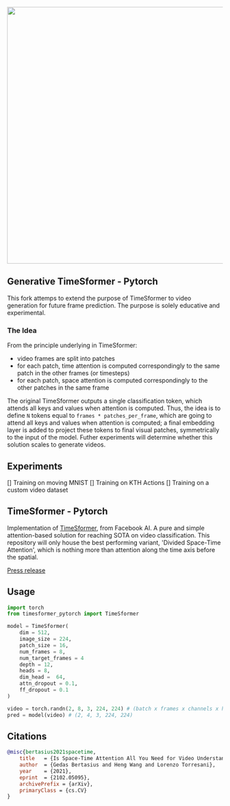 <img src="./diagram.png" width="600px"></img>

## Generative TimeSformer - Pytorch
This fork attemps to extend the purpose of TimeSformer to video generation for future frame prediction. 
The purpose is solely educative and experimental.

### The Idea
From the principle underlying in TimeSformer:
- video frames are split into patches
- for each patch, time attention is computed correspondingly to the same patch in the other frames (or timesteps)
- for each patch, space attention is computed correspondingly to the other patches in the same frame

The original TimeSformer outputs a single classification token, which attends all keys and values when attention is computed.
Thus, the idea is to define `N` tokens equal to `frames * patches_per_frame`, which are going to attend all keys and values when attention is computed; a final embedding layer is added to project these tokens to final visual patches, symmetrically to the input of the model.
Futher experiments will determine whether this solution scales to generate videos.

## Experiments
[] Training on moving MNIST
[] Training on KTH Actions
[] Training on a custom video dataset

## TimeSformer - Pytorch

Implementation of <a href="https://arxiv.org/abs/2102.05095">TimeSformer</a>, from Facebook AI. A pure and simple attention-based solution for reaching SOTA on video classification. This repository will only house the best performing variant, 'Divided Space-Time Attention', which is nothing more than attention along the time axis before the spatial.

<a href="https://ai.facebook.com/blog/timesformer-a-new-architecture-for-video-understanding/">Press release</a>

## Usage

```python
import torch
from timesformer_pytorch import TimeSformer

model = TimeSformer(
    dim = 512,
    image_size = 224,
    patch_size = 16,
    num_frames = 8,
    num_target_frames = 4
    depth = 12,
    heads = 8,
    dim_head =  64,
    attn_dropout = 0.1,
    ff_dropout = 0.1
)

video = torch.randn(2, 8, 3, 224, 224) # (batch x frames x channels x height x width)
pred = model(video) # (2, 4, 3, 224, 224)
```

## Citations

```bibtex
@misc{bertasius2021spacetime,
    title   = {Is Space-Time Attention All You Need for Video Understanding?}, 
    author  = {Gedas Bertasius and Heng Wang and Lorenzo Torresani},
    year    = {2021},
    eprint  = {2102.05095},
    archivePrefix = {arXiv},
    primaryClass = {cs.CV}
}
```
